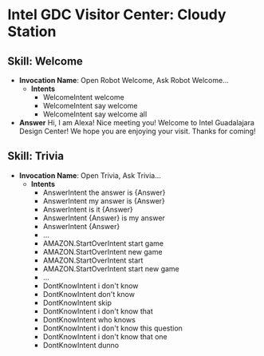 # Intel GDC Visitor Center: Cloudy Station



## Skill: Welcome

- __Invocation Name__: Open Robot Welcome, Ask Robot Welcome...
  - __Intents__
    - WelcomeIntent welcome
    - WelcomeIntent say welcome
    - WelcomeIntent say welcome all
- __Answer__ Hi, I am Alexa! Nice meeting you! Welcome to Intel Guadalajara Design Center! We hope you are enjoying your visit. Thanks for coming!

## Skill: Trivia

- __Invocation Name__: Open Trivia, Ask Trivia...
  - __Intents__
    - AnswerIntent the answer is {Answer}
    - AnswerIntent my answer is {Answer}
    - AnswerIntent is it {Answer}
    - AnswerIntent {Answer} is my answer
    - AnswerIntent {Answer}
    - ...
    - AMAZON.StartOverIntent start game
    - AMAZON.StartOverIntent new game
    - AMAZON.StartOverIntent start
    - AMAZON.StartOverIntent start new game
    - ...
    - DontKnowIntent i don't know
    - DontKnowIntent don't know
    - DontKnowIntent skip
    - DontKnowIntent i don't know that
    - DontKnowIntent who knows
    - DontKnowIntent i don't know this question
    - DontKnowIntent i don't know that one
    - DontKnowIntent dunno
